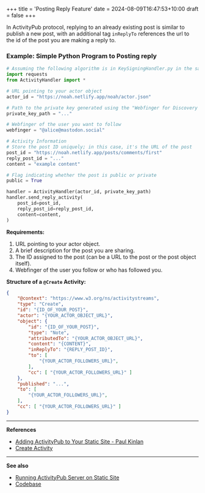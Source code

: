 +++
title = 'Posting Reply Feature'
date = 2024-08-09T16:47:53+10:00
draft = false
+++

In ActivityPub protocol, replying to an already existing post is similar to publish a new post, with an additional tag `inReplyTo` references the url to the id of the post you are making a reply to.


### Example: Simple Python Program to Posting reply

```python
# Assuming the following algorithm is in KeySigningHandler.py in the same directory
import requests
from ActivityHandler import *

# URL pointing to your actor object
actor_id = "https://noah.netlify.app/noah/actor.json"

# Path to the private key generated using the "Webfinger for Discovery Post" algorithm
private_key_path = "..."

# Webfinger of the user you want to follow
webfinger = "@alice@mastodon.social"

# Activity Information
# Store the post ID uniquely; in this case, it's the URL of the post
post_id = "https://noah.netlify.app/posts/comments/first"
reply_post_id = "..."
content = "example content"

# Flag indicating whether the post is public or private
public = True

handler = ActivityHandler(actor_id, private_key_path)
handler.send_reply_activity(
    post_id=post_id,
    reply_post_id=reply_post_id,
    content=content,
)
```

**Requirements:**

1. URL pointing to your actor object.
2. A brief description for the post you are sharing.
3. The ID assigned to the post (can be a URL to the post or the post object itself).
4. Webfinger of the user you follow or who has followed you.

**Structure of a `@Create` Activity:**

```json
{
    "@context": "https://www.w3.org/ns/activitystreams",
    "type": "Create",
    "id": "{ID_OF_YOUR_POST}", 
    "actor": "{YOUR_ACTOR_OBJECT_URL}", 
    "object": {
        "id": "{ID_OF_YOUR_POST}",
        "type": "Note",
        "attributedTo": "{YOUR_ACTOR_OBJECT_URL}",
        "content": "{CONTENT}",
        "inReplyTo": "{REPLY_POST_ID}",
        "to": [ 
            "{YOUR_ACTOR_FOLLOWERS_URL}",
        ],
        "cc": [ "{YOUR_ACTOR_FOLLOWERS_URL}" ]
    },
    "published": "...",
    "to": [ 
        "{YOUR_ACTOR_FOLLOWERS_URL}",
    ],
    "cc": [ "{YOUR_ACTOR_FOLLOWERS_URL}" ]
}
```
---

**References**
- [Adding ActivityPub to Your Static Site - Paul Kinlan](https://paul.kinlan.me/adding-activity-pub-to-your-static-site/)
- [Create Activity](https://www.w3.org/TR/activitypub/#create-activity-outbox)

---

**See also**
- [Running ActivityPub Server on Static Site](/page/running_activitypub_server_leveraging_static_web_hosting/)
- [Codebase](/page/extra/activitypub_codebase)


